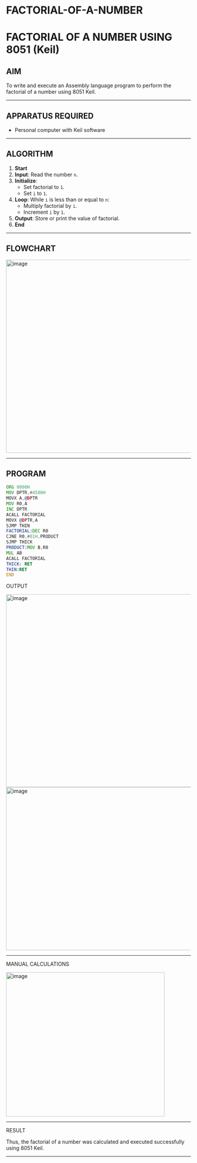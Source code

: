 # FACTORIAL-OF-A-NUMBER
# FACTORIAL OF A NUMBER USING 8051 (Keil)

## AIM
To write and execute an Assembly language program to perform the factorial of a number using 8051 Keil.

---

## APPARATUS REQUIRED
- Personal computer with Keil software

---

## ALGORITHM
1. **Start**
2. **Input**: Read the number `n`.
3. **Initialize**:
   - Set factorial to `1`.
   - Set `i` to `1`.
4. **Loop**: While `i` is less than or equal to `n`:
   - Multiply factorial by `i`.
   - Increment `i` by `1`.
5. **Output**: Store or print the value of factorial.
6. **End**

---

## FLOWCHART
<img width="506" height="525" alt="image" src="https://github.com/user-attachments/assets/f3b47187-6f0f-490c-8704-f2973cb2b276" />


---

## PROGRAM
```asm
ORG 0000H
MOV DPTR,#4500H
MOVX A,@DPTR
MOV R0,A
INC DPTR
ACALL FACTORIAL
MOVX @DPTR,A
SJMP THIN
FACTORIAL:DEC R0
CJNE R0,#01H,PRODUCT
SJMP THICK
PRODUCT:MOV B,R0
MUL AB
ACALL FACTORIAL
THICK: RET
THIN:RET
END

```
OUTPUT

<img width="979" height="524" alt="image" src="https://github.com/user-attachments/assets/0ed43e15-c10d-43d6-91ad-9816ce487f12" />

<img width="778" height="443" alt="image" src="https://github.com/user-attachments/assets/b5d58efe-26e5-48f4-a45b-fb6c809b1f2c" />

---
MANUAL CALCULATIONS

<img width="432" height="392" alt="image" src="https://github.com/user-attachments/assets/c73e9b34-8212-4079-b515-3f5b00c00155" />

---

RESULT

Thus, the factorial of a number was calculated and executed successfully using 8051 Keil.

---



